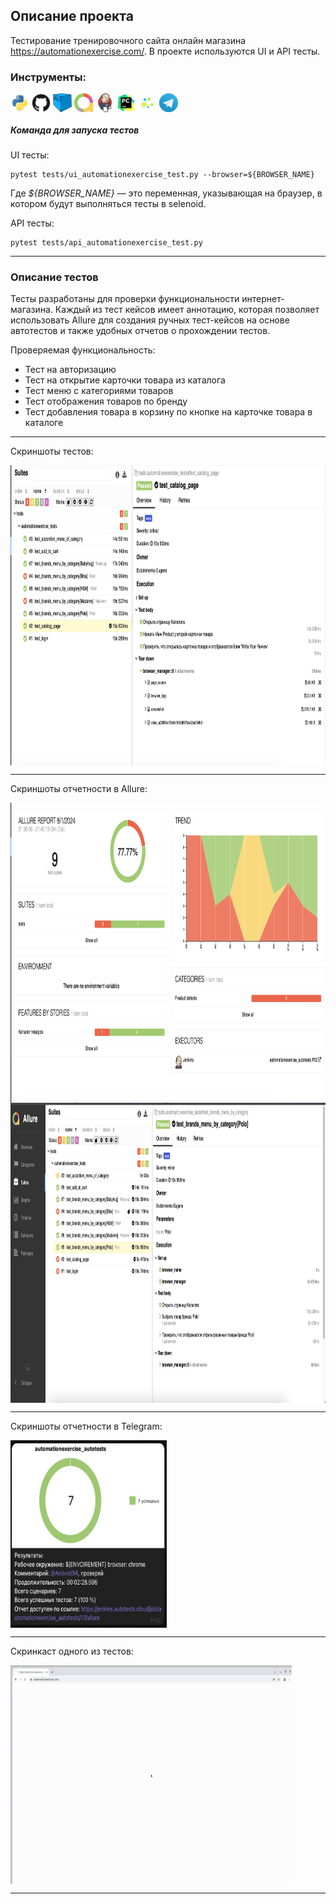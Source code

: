 ## Описание проекта

Тестирование тренировочного сайта онлайн магазина https://automationexercise.com/.
В проекте используются UI и API тесты.

### Инструменты:

<p align="left">
<img align="center" src="https://github.com/Antivist94/automationexercise_autotests/blob/main/resources/icons/python.svg" height="30" width="30">
<img align="center" src="https://github.com/Antivist94/automationexercise_autotests/blob/main/resources/icons/github.svg" height="30" width="30">
<img align="center" src="https://github.com/Antivist94/automationexercise_autotests/blob/main/resources/icons/selenoid.png" height="30" width="30">
<img align="center" src="https://github.com/Antivist94/automationexercise_autotests/blob/main/resources/icons/allure_pic.jpeg" height="30" width="30">
<img align="center" src="https://github.com/Antivist94/automationexercise_autotests/blob/main/resources/icons/jenkins-original.svg" height="30" width="30">
<img align="center" src="https://github.com/Antivist94/automationexercise_autotests/blob/main/resources/icons/pycharm-original.svg" height="30" width="30">
<img align="center" src="https://github.com/Antivist94/automationexercise_autotests/blob/main/resources/icons/selene.png" height="30" width="30">
<img align="center" src="https://github.com/Antivist94/automationexercise_autotests/blob/main/resources/icons/telegram.png" height="30" width="30">
</p>

##### Команда для запуска тестов

UI тесты:

```
pytest tests/ui_automationexercise_test.py --browser=${BROWSER_NAME}
```

Где _${BROWSER_NAME}_ — это переменная, указывающая на браузер, в котором будут выполняться тесты в selenoid.

API тесты:

```
pytest tests/api_automationexercise_test.py
```

___

### Описание тестов

Тесты разработаны для проверки функциональности интернет-магазина.
Каждый из тест кейсов имеет аннотацию, которая позволяет использовать Allure для создания ручных тест-кейсов на основе
автотестов и также удобных отчетов о прохождении тестов.

Проверяемая функциональность:
- Тест на авторизацию
- Тест на открытие карточки товара из каталога
- Тест меню с категориями товаров
- Тест отображения товаров по бренду
- Тест добавления товара в корзину по кнопке на карточке товара в каталоге

___
Скриншоты тестов:
<p align="left">
<img align="center" src="https://github.com/Antivist94/automationexercise_autotests/blob/main/resources/Tests.png" height="480" width="750">
</p>

___

Скриншоты отчетности в Allure:
<p align="left">
<img align="center" src="https://github.com/Antivist94/automationexercise_autotests/blob/main/resources/Allure_2.png" height="480" width="750">
<img align="center" src="https://github.com/Antivist94/automationexercise_autotests/blob/main/resources/Jenkins_example_1.png" height="480" width="750">
</p>

___

Скриншоты отчетности в Telegram:
<p align="left">
<img align="center" src="https://github.com/Antivist94/automationexercise_autotests/blob/main/resources/tg_report.png" height="300" width="250">
</p>

___

Скринкаст одного из тестов:
<p align="left">
<img align="center" src="https://github.com/Antivist94/automationexercise_autotests/blob/main/resources/test_example_video.gif" height="350" width="450">
</p>

___